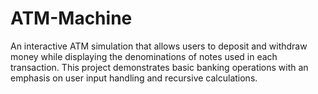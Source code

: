 # ATM-Machine
An interactive ATM simulation that allows users to deposit and withdraw money while displaying the denominations of notes used in each transaction. This project demonstrates basic banking operations with an emphasis on user input handling and recursive calculations.
